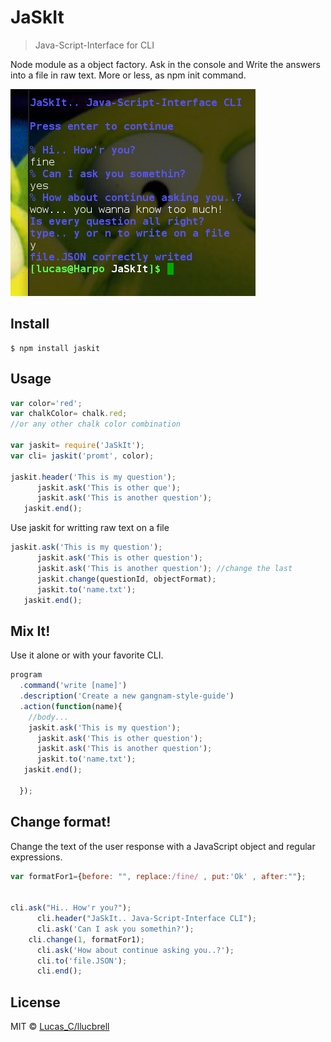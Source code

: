 # JaSkIt

> Java-Script-Interface for CLI

Node module as a object factory. Ask in the console and Write the answers into a file in raw text. More or less, as npm init command.



![](https://raw.githubusercontent.com/llucbrell/jaskit/master/captura.png)



## Install

```
$ npm install jaskit
```


## Usage

```js
var color='red'; 
var chalkColor= chalk.red; 
//or any other chalk color combination

var jaskit= require('JaSkIt');
var cli= jaskit('promt', color);

jaskit.header('This is my question');     
      jaskit.ask('This is other que');
      jaskit.ask('This is another question');
   jaskit.end();
```

Use jaskit for writting raw text on a file

```js
jaskit.ask('This is my question');     
      jaskit.ask('This is other question');
      jaskit.ask('This is another question'); //change the last
      jaskit.change(questionId, objectFormat);
      jaskit.to('name.txt');
   jaskit.end();
```

## Mix It!

Use it alone or with your favorite CLI. 

```js
program
  .command('write [name]') 
  .description('Create a new gangnam-style-guide')
  .action(function(name){
    //body...
    jaskit.ask('This is my question');     
      jaskit.ask('This is other question');
      jaskit.ask('This is another question');
      jaskit.to('name.txt');
   jaskit.end();
    
  }); 
```

## Change format!

Change the text of the user response with a JavaScript object and regular expressions.

```js
var formatFor1={before: "", replace:/fine/ , put:'Ok' , after:""};


cli.ask("Hi.. How'r you?");
      cli.header("JaSkIt.. Java-Script-Interface CLI");
      cli.ask('Can I ask you somethin?');
    cli.change(1, formatFor1);   
      cli.ask('How about continue asking you..?');
      cli.to('file.JSON');   
      cli.end();
```


## License

MIT © [Lucas_C/llucbrell](https://github.com/llucbrell)